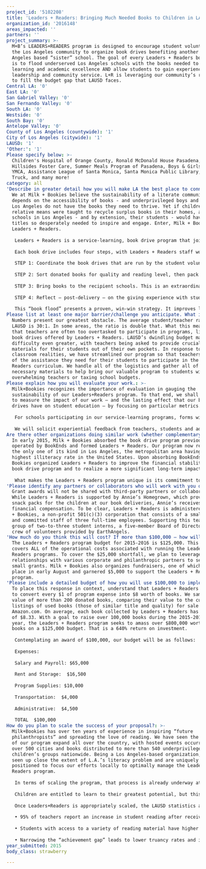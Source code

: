 ```yaml
---
project_id: '5102208'
title: 'Leaders + Readers: Bringing Much Needed Books to Children in LAUSD & Beyond'
organization_id: '2016148'
areas_impacted: ''
partners: ''
project_summary: >-
  M+B’s LEADERS+READERS program is designed to encourage student volunteers in
  the Los Angeles community to organize book drives benefiting another Los
  Angeles based “sister” school. The goal of every Leaders + Readers book drive
  is to flood underserved Los Angeles schools with the books needed to support
  learning and academic excellence AND allow students to gain experience with
  leadership and community service. L+R is leveraging our community’s resources
  to fill the budget gap that LAUSD faces.
Central LA: '0'
East LA: '0'
San Gabriel Valley: '0'
San Fernando Valley: '0'
South LA: '0'
Westside: '0'
South Bay: '0'
Antelope Valley: '0'
County of Los Angeles (countywide): '1'
City of Los Angeles (citywide): '1'
LAUSD: '1'
'Other:': '1'
Please specify below: >-
  Children's Hospital of Orange County, Ronald McDonald House Pasadena,
  Hillsides Foster Care, Summer Meals Program of Pasadena, Boys & Girls Club,
  YMCA, Assistance League of Santa Monica, Santa Monica Public Library, The Book
  Truck, and many more!
category: all
'Describe in greater detail how you will make LA the best place to connect:': >-
  We at Milk + Bookies believe the sustainability of a literate community
  depends on the accessibility of books - and underprivileged boys and girls in
  Los Angeles do not have the books they need to thrive. Yet if children of
  relative means were taught to recycle surplus books in their homes, all
  schools in Los Angeles - and by extension, their students - would have the
  titles so desperately needed to inspire and engage. Enter, Milk + Bookies
  Leaders + Readers.
   
   Leaders + Readers is a service-learning, book drive program that joins two divergent Los Angeles student communities and results in thousands of books placed into classroom libraries at recipient schools – those most in need of grade and literacy-level appropriate reading material – making L.A. the best place to learn.
   
   Each book drive includes four steps, with Leaders + Readers staff working with student volunteers at L.A. area elementary schools to:
   
   STEP 1: Coordinate the book drives that are run by the student volunteers at donor schools. Leaders + Readers inspires creative marketing and teamwork, culminating in weeklong, all-school book drives.
   
   STEP 2: Sort donated books for quality and reading level, then pack them for delivery. As part of this process, student volunteers write and respond to letters from students at recipient school who anxiously await delivery.
   
   STEP 3: Bring books to the recipient schools. This is an extraordinarily meaningful part of the process for all participants, as students from the schools donating books (generally from upper grades) meet with their buddies at the recipient schools (usually first grade students) to share a snack and a story.
   
   STEP 4: Reflect – post-delivery – on the giving experience with students who organized the drives. For recipient schools, thousands of books are distributed to classroom libraries, the school library, and in some cases, at pop-up “Book Fairs” that allow kids in need to take home books of their own.
   
   This “book flood” presents a proven, win-win strategy. It improves literacy by creating sizable in-class libraries and providing low-income students with easily accessible collections. At the same time, student volunteers apply their collective energy and enthusiasm towards helping less fortunate kids expand their thinking, engage their imaginations and succeed. Whether students are giving or receiving, Leaders + Readers changes their lives, all the while dramatically upgrading the quality of education in L.A.
Please list at least one major barrier/challenge you anticipate. What is your strategy for overcoming these obstacles?: >-
  Numbers present our greatest obstacle. The average student/teacher ratio in
  LAUSD is 30:1. In some areas, the ratio is double that. What this means is
  that teachers are often too overtasked to participate in programs, like the
  book drives offered by Leaders + Readers. LAUSD’s dwindling budget makes this
  difficulty even greater, with teachers being asked to provide crucial
  materials for their students out of their own pockets. In response to these
  classroom realities, we have streamlined our program so that teachers have all
  of the assistance they need for their students to participate in the Leaders +
  Readers curriculum. We handle all of the logistics and gather all of the
  necessary materials to help bring our valuable program to students without
  overwhelming teachers or taxing school budgets.
Please explain how you will evaluate your work.: >-
  Milk+Bookies recognizes the importance of evaluation in gauging the
  sustainability of our Leaders+Readers program. To that end, we shall continue
  to measure the impact of our work – and the lasting effect that our book
  drives have on student education – by focusing on particular metrics. 
   
   For schools participating in our service-learning programs, forms will be completed by teachers, surveys conducted, and student volunteers interviewed to determine (1) when in the school year book drives have been most successful, (2) the number of books collected (per classroom and in total), and (3) the process by which schools have become involved with Leaders + Readers. 
   
   We will solicit experiential feedback from teachers, students and administrators. Recipient schools will complete questionnaires about the process, and the reactions of children receiving books will be similarly recorded. The information gleaned will be used to encourage other schools to participate going forward.
Are there other organizations doing similar work (whether complementary or competitive)? What is unique about your proposed approach?: >-
  In early 2015, Milk + Bookies absorbed the book drive program previously
  operated by BookEnds and formed Leaders + Readers. Our program now represents
  the only one of its kind in Los Angeles, the metropolitan area having the
  highest illiteracy rate in the United States. Upon absorbing BookEnds, Milk +
  Bookies organized Leaders + Readers to improve the financial stability of the
  book drive program and to realize a more significant long-term impact.
   
   What makes the Leaders + Readers program unique is its commitment to inspire a generation of boys and girls to become engaged citizens by connecting economically diverse communities and encouraging these children to take a stand to solve the literacy problem plaguing our schools. The stark reality is that LAUSD has more than 225,000 elementary students under Title 1. It is the objective of Milk + Bookies, through Leaders + Readers, to avail these youngsters – who would otherwise be at an extreme educational disadvantage – of a brighter future. In the process, children on the other end of the spectrum – those of relative means – are instilled with the core value of purpose and introduced to the power of giving and the joy of impacting positive change for the greater good.
'Please identify any partners or collaborators who will work with you on this project. How much of the $100,000 grant award will each partner receive?': >-
  Grant awards will not be shared with third-party partners or collaborators.
  While Leaders + Readers is supported by Annie’s Homegrown, which provides
  snack packs for the children at our book deliveries, Annie’s receives no
  financial compensation. To be clear, Leaders + Readers is administered by Milk
  + Bookies, a non-profit 501(c)(3) corporation that consists of a small, vital
  and committed staff of three full-time employees. Supporting this team are a
  group of two-to-three student interns, a five-member Board of Directors, and a
  crew of volunteers provided by EarthAngels.
'How much do you think this will cost? If more than $100,000 – how will you cover the additional costs?': >-
  The Leaders + Readers program budget for 2015-2016 is $125,000. This amount
  covers ALL of the operational costs associated with running the Leaders +
  Readers programs. To cover the $25,000 shortfall, we plan to leverage our
  relationships with various corporate and philanthropic partners to secure
  small grants. Milk + Bookies also organizes fundraisers, one of which took
  place in early August and garnered $5,000 to support the Leaders + Readers
  program.
'Please include a detailed budget of how you will use $100,000 to implement this project.': >-
  To place this response in context, understand that Leaders + Readers strives
  to convert every $1 of program expense into $8 worth of books. We sampled the
  value of more than 200 donated books, comparing their value to the current
  listings of used books (those of similar title and quality) for sale on
  Amazon.com. On average, each book collected by Leaders + Readers has a value
  of $8.33. With a goal to raise over 100,000 books during the 2015-2016 school
  year, the Leaders + Readers program seeks to amass over $800,000 worth of
  books on a $125,000 budget. That is a 640% return on investment.
   
   Contemplating an award of $100,000, our budget will be as follows:
   
   Expenses:
    
   Salary and Payroll: $65,000
   
   Rent and Storage:  $16,500
   
   Program Supplies: $10,000
   
   Transportation:  $4,000
   
   Administrative:  $4,500
   
   TOTAL  $100,000
How do you plan to scale the success of your proposal?: >-
  Milk+Bookies has over ten years of experience in inspiring “future
  philanthropists” and spreading the love of reading. We have seen the success
  of our program expand all over the country, with hosted events occurring in
  over 500 cities and books distributed to more than 540 underprivileged
  children’s groups nationwide. Being a Los Angeles-based organization, we have
  seen up close the extent of L.A.’s literacy problem and are uniquely
  positioned to focus our efforts locally to optimally manage the Leaders +
  Readers program.
   
   In terms of scaling the program, that process is already underway at Milk+Bookies. Book drives are taking place; we are aware of the materials required; we have forged relationships that will carry us forward into future school years; and we have the information and know-how necessary to implement this project in a much larger way. Fact is, in the second half of the 2014-2015 school year, Leaders + Readers raised over 58,000 books and impacted 10,000 students. With the grant money, we will be able to double our already impressive efforts and reach our goal of raising 100,000 books and positively influencing 20,000 students in the coming school year.
   
   Children are entitled to learn to their greatest potential, but this cannot be achieved without reading competency. Such competency is impossible without access to books, which – by definition – are fundamental to the development of reading. However, the stark reality is that students from underserved communities are most affected by a scarcity of books; in Los Angeles, these are predominantly children from low-income, minority backgrounds. Consider the following: in the LAUSD, the average book to student ratio is 2:1 or 3:1; the national average is 22:1. Incredibly, 7,000,000 books are needed just to bring Los Angeles schools up to the national average. Bare and outdated libraries with little to no governmental support critically handicap our students and are leading to lower test scores, lower rates of graduation, and poor literacy overall.
   
   Once Leaders+Readers is appropriately scaled, the LAUSD statistics are expected to reflect the following historical data:
    
   • 95% of teachers report an increase in student reading after receiving donated books;
   
   • Students with access to a variety of reading material have higher than average test scores; and
   
   • Narrowing the “achievement gap” leads to lower truancy rates and increases in confidence and academic achievement.
year_submitted: 2015
body_class: strawberry

---
```

